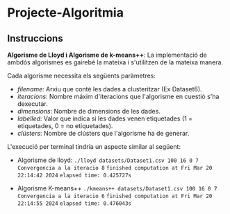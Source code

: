 # Projecte-Algoritmia

## Instruccions
**Algorisme de Lloyd i Algorisme de k-means++**:
La implementació de ambdós algorismes es gairebé la mateixa i s'utilitzen de la mateixa manera.

Cada algorisme necessita els següents paràmetres:
- *filename*: Arxiu que conté les dades a clusteritzar (Ex Dataset6).
- *iteracions*: Nombre máxim d'iteracions que l'algorisme en cuestió s'ha dexecutar.
- *dimensions*: Nombre de dimensions de les dades.
- *labelled*: Valor que indica si les dades venen etiquetades (1 = etiquetades, 0 = no etiquetades).
- *clústers*: Nombre de clústers que l'algorisme ha de generar.

L'execució per terminal tindría un aspecte similar al següent:

- Algorisme de lloyd:
`./lloyd datasets/Dataset1.csv 100 16 0 7`
`Convergencia a la iteracio 8`
`finished computation at Fri Mar 20 22:14:42 2024`
`elapsed time: 0.425727s`

- Algorisme  K-means++ 
`./kmeans++ datasets/Dataset1.csv 100 16 0 7`          
`Convergencia a la iteracio 6`
`finished computation at Fri Mar 20 22:14:55 2024`
`elapsed time: 0.476043s`